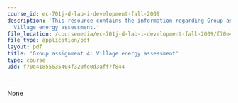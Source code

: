 ```yaml
---
course_id: ec-701j-d-lab-i-development-fall-2009
description: 'This resource contains the information regarding Group assignment 4:
  Village energy assessment.'
file_location: /coursemedia/ec-701j-d-lab-i-development-fall-2009/f70e41855535404f320fe0d3aff7f844_MITEC_701JF09_proj4.pdf
file_type: application/pdf
layout: pdf
title: 'Group assignment 4: Village energy assessment'
type: course
uid: f70e41855535404f320fe0d3aff7f844

---
```

None